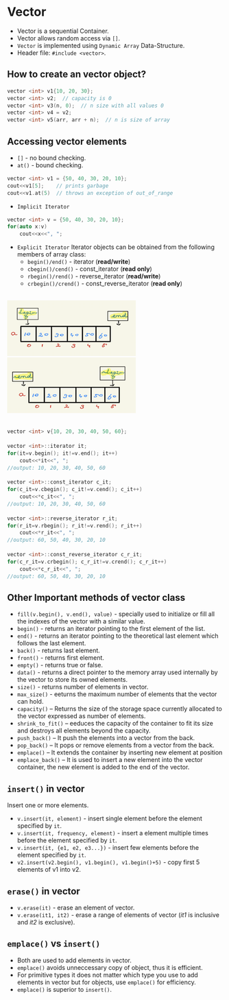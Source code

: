 # Vector
- Vector is a sequential Container.
- Vector allows random access via `[]`.
- `Vector` is implemented using `Dynamic Array` Data-Structure.
- Header file: `#include <vector>`.
## How to create an vector object?
```c++
vector <int> v1{10, 20, 30};
vector <int> v2;  // capacity is 0
vector <int> v3(n, 0);  // n size with all values 0
vector <int> v4 = v2;
vector <int> v5(arr, arr + n);  // n is size of array
```
## Accessing vector elements
- `[]` - no bound checking.
- `at()` - bound checking.
```c++
vector <int> v1 = {50, 40, 30, 20, 10};
cout<<v1[5];    // prints garbage
cout<<v1.at(5)  // throws an exception of out_of_range
```
- `Implicit Iterator`
```c++
vector <int> v = {50, 40, 30, 20, 10};
for(auto x:v)
    cout<<x<<", ";
```
- `Explicit Iterator`
Iterator objects can be obtained from the following members of array class:
    - `begin()/end()` - iterator (**read/write**)
    - `cbegin()/cend()` - const_iterator (**read only**)
    - `rbegin()/rend()` - reverse_iterator (**read/write**)
    - `crbegin()/crend()` - const_reverse_iterator (**read only**)
<br><br>
<img src="./Pics/begin_end.png" width="300" height="130">
<img src="./Pics/rbegin_rend.png" width="300" height="130">
<br><br>

```c++
vector <int> v{10, 20, 30, 40, 50, 60};

vector <int>::iterator it;
for(it=v.begin(); it!=v.end(); it++)
    cout<<*it<<", ";
//output: 10, 20, 30, 40, 50, 60

vector <int>::const_iterator c_it;
for(c_it=v.cbegin(); c_it!=v.cend(); c_it++)
    cout<<*c_it<<", ";
//output: 10, 20, 30, 40, 50, 60

vector <int>::reverse_iterator r_it;
for(r_it=v.rbegin(); r_it!=v.rend(); r_it++)
    cout<<*r_it<<", ";
//output: 60, 50, 40, 30, 20, 10

vector <int>::const_reverse_iterator c_r_it;
for(c_r_it=v.crbegin(); c_r_it!=v.crend(); c_r_it++)
    cout<<*c_r_it<<", ";
//output: 60, 50, 40, 30, 20, 10
```
## Other Important methods of vector class
- `fill(v.begin(), v.end(), value)` - specially used to initialize or fill all the indexes of the vector with a similar value.
- `begin()` - returns an iterator pointing to  the first element of the list.
- `end()` - returns an iterator pointing to the theoretical last element which follows the last element.
- `back()` - returns last element.
- `front()` - returns first element.
- `empty()` - returns true or false.
- `data()` - returns a direct pointer to the memory array used internally by the vector to store its owned elements.
- `size()` - returns number of elements in vector.
- `max_size()` - eeturns the maximum number of elements that the vector can hold.
- `capacity()` – Returns the size of the storage space currently allocated to the vector expressed as number of elements.
- `shrink_to_fit()` – eeduces the capacity of the container to fit its size and destroys all elements beyond the capacity.
- `push_back()` – It push the elements into a vector from the back.
- `pop_back()` – It pops or remove elements from a vector from the back.
- `emplace()` – It extends the container by inserting new element at position
- `emplace_back()` – It is used to insert a new element into the vector container, the new element is added to the end of the vector.
## **`insert()`** in vector
Insert one or more elements.
- `v.insert(it, element)` - insert single element before the element specified by `it`.
- `v.insert(it, frequency, element)` - insert a element multiple times before the element specified by `it`.
- `v.insert(it, {e1, e2, e3...})` - insert few elements before the element specified by `it`.
- `v2.insert(v2.begin(), v1.begin(), v1.begin()+5)` - copy first 5 elements of v1 into v2.
## **`erase()`** in vector
- `v.erase(it)` - erase an element of vector.
- `v.erase(it1, it2)` - erase a range of elements of vector (*it1* is inclusive and *it2* is exclusive).
## `emplace()` vs `insert()`
- Both are used to add elements in vector.
- `emplace()` avoids unneccessary copy of object, thus it is efficient.
- For primitive types it does not matter which type you use to add elements in vector but for objects, use `emplace()` for efficiency.
- `emplace()` is superior to `insert()`.